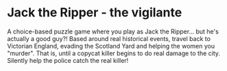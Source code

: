 # Jack the Ripper - the vigilante
A choice-based puzzle game where you play as Jack the Ripper... but he's actually a good guy?! Based around real historical events, travel back to Victorian England, evading the Scotland Yard and helping the women you "murder". That is, until a copycat killer begins to do real damage to the city. Silently help the police catch the real killer!
